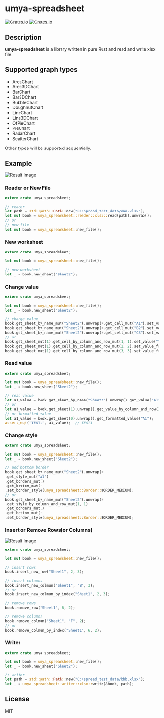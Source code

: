 # umya-spreadsheet
[![Crates.io](https://img.shields.io/crates/v/umya-spreadsheet)](https://crates.io/crates/umya-spreadsheet)
[![Crates.io](https://img.shields.io/crates/l/umya-spreadsheet)](https://github.com/MathNya/umya-spreadsheet#license)

## Description
**umya-spreadsheet** is a library written in pure Rust and read and write xlsx file.

## Supported graph types
* AreaChart
* Area3DChart
* BarChart
* Bar3DChart
* BubbleChart
* DoughnutChart
* LineChart
* Line3DChart
* OfPieChart
* PieChart
* RadarChart
* ScatterChart

Other types will be supported sequentially.

## Example
![Result Image](images/sample1.png)
### Reader or New File
```rust
extern crate umya_spreadsheet;

// reader
let path = std::path::Path::new("C:/spread_test_data/aaa.xlsx");
let mut book = umya_spreadsheet::reader::xlsx::read(path).unwrap();
// or
// new file
let mut book = umya_spreadsheet::new_file();
```
### New worksheet
```rust
extern crate umya_spreadsheet;

let mut book = umya_spreadsheet::new_file();

// new worksheet
let _ = book.new_sheet("Sheet2");
```
### Change value
```rust
extern crate umya_spreadsheet;

let mut book = umya_spreadsheet::new_file();
let _ = book.new_sheet("Sheet2");

// change value
book.get_sheet_by_name_mut("Sheet2").unwrap().get_cell_mut("A1").set_value("TEST1");
book.get_sheet_by_name_mut("Sheet2").unwrap().get_cell_mut("B2").set_value_from_i32(1);
book.get_sheet_by_name_mut("Sheet2").unwrap().get_cell_mut("C3").set_value_from_bool(true);
// or
book.get_sheet_mut(1).get_cell_by_column_and_row_mut(1, 1).set_value("TEST1");
book.get_sheet_mut(1).get_cell_by_column_and_row_mut(2, 2).set_value_from_i32(1);
book.get_sheet_mut(1).get_cell_by_column_and_row_mut(3, 3).set_value_from_bool(true);
```
### Read value
```rust
extern crate umya_spreadsheet;

let mut book = umya_spreadsheet::new_file();
let _ = book.new_sheet("Sheet2");

// read value
let a1_value = book.get_sheet_by_name("Sheet2").unwrap().get_value("A1");
// or
let a1_value = book.get_sheet(1).unwrap().get_value_by_column_and_row(1, 1);
// or formatted value
let a1_value = book.get_sheet(0).unwrap().get_formatted_value("A1");
assert_eq!("TEST1", a1_value);  // TEST1
```
### Change style
```rust
extern crate umya_spreadsheet;

let mut book = umya_spreadsheet::new_file();
let _ = book.new_sheet("Sheet2");

// add bottom border
book.get_sheet_by_name_mut("Sheet2").unwrap()
.get_style_mut("A1")
.get_borders_mut()
.get_bottom_mut()
.set_border_style(umya_spreadsheet::Border::BORDER_MEDIUM);
// or
book.get_sheet_by_name_mut("Sheet2").unwrap()
.get_style_by_column_and_row_mut(1, 1)
.get_borders_mut()
.get_bottom_mut()
.set_border_style(umya_spreadsheet::Border::BORDER_MEDIUM);
```
### Insert or Remove Rows(or Columns)
![Result Image](images/sample2.png)
```rust
extern crate umya_spreadsheet;

let mut book = umya_spreadsheet::new_file();

// insert rows
book.insert_new_row("Sheet1", 2, 3);

// insert columns
book.insert_new_colmun("Sheet1", "B", 3);
// or
book.insert_new_colmun_by_index("Sheet1", 2, 3);

// remove rows
book.remove_row("Sheet1", 6, 2);

// remove columns
book.remove_colmun("Sheet1", "F", 2);
// or
book.remove_colmun_by_index("Sheet1", 6, 2);
```
### Writer
```rust
extern crate umya_spreadsheet;

let mut book = umya_spreadsheet::new_file();
let _ = book.new_sheet("Sheet2");

// writer
let path = std::path::Path::new("C:/spread_test_data/bbb.xlsx");
let _ = umya_spreadsheet::writer::xlsx::write(&book, path);
```
## License
MIT

